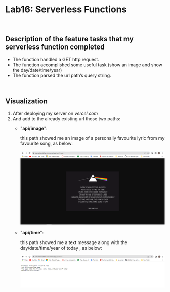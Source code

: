 # **Lab16: Serverless Functions**

<br>

## **Description of the feature tasks that my serverless function completed**

- The function handled a GET http request.
- The function accomplished some useful task (show an image and show the day/date/time/year)
- The function parsed the url path’s query string.

<br>


## **Visualization**

1. After deploying my server on *vercel.com*
2. And add to the already existing url those two paths: 
    - "**api/image**":
    
        this path showed me an image of a personally favourite lyric from my favourite song, as below:

        ![image](assets/testing-api-image.PNG)

    - "**api/time**":

        this path showed me a text message along with the day/date/time/year of today , as below:

        ![time](assets/testing-api-time.PNG)
